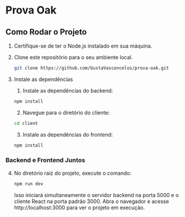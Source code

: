 # Prova Oak 
## Como Rodar o Projeto

1. Certifique-se de ter o Node.js instalado em sua máquina.


2. Clone este repositório para o seu ambiente local.

   ```bash
   git clone https://github.com/GustaVasconcelos/prova-oak.git   
   ```

3. Instale as dependências

   1. Instale as dependências do backend:
   ```bash
   npm install
   ```

   2. Navegue para o diretório do cliente:

   ```bash
   cd client
   ```
   3. Instale as dependências do frontend:
   ```bash
   npm install
   ```

### Backend e Frontend Juntos

4. No diretório raiz do projeto, execute o comando:

   ```bash
   npm run dev
   ```

   Isso iniciará simultaneamente o servidor backend na porta 5000 e o cliente React na porta padrão 3000. Abra o navegador e acesse http://localhost:3000 para ver o projeto em execução.
